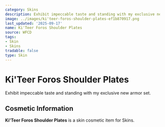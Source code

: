 ```yaml
---
category: Skins
description: Exhibit impeccable taste and standing with my exclusive new armor set.
image: ../images/ki'teer-foros-shoulder-plates-ef1b870917.png
last_updated: '2025-09-17'
name: Ki'Teer Foros Shoulder Plates
source: WFCD
tags:
- Skin
- Skins
tradable: false
type: Skin
---
```


# Ki'Teer Foros Shoulder Plates

Exhibit impeccable taste and standing with my exclusive new armor set.

## Cosmetic Information

**Ki'Teer Foros Shoulder Plates** is a skin cosmetic item for Skins.

